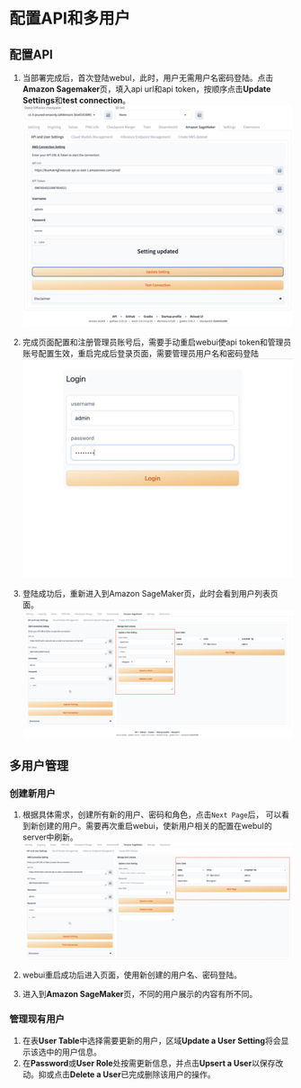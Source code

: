 # 配置API和多用户

## 配置API
1. 当部署完成后，首次登陆webuI，此时，用户无需用户名密码登陆。点击**Amazon Sagemaker**页，填入api url和api token，按顺序点击**Update Settings**和**test connection**。
![configure](../images/multi_user/multi-user-2.png)

2. 完成页面配置和注册管理员账号后，需要手动重启webui使api token和管理员账号配置生效，重启完成后登录页面，需要管理员用户名和密码登陆
![admin login](../images/multi_user/multi-user-3.png)

3. 登陆成功后，重新进入到Amazon SageMaker页，此时会看到用户列表页面。
![add user](../images/multi_user/multi-user-5.png)

## 多用户管理
### 创建新用户
1. 根据具体需求，创建所有新的用户、密码和角色，点击`Next Page`后， 可以看到新创建的用户。需要再次重启webui，使新用户相关的配置在webuI的server中刷新。
![add user](../images/multi_user/multi-user-8.png)

2. webui重启成功后进入页面，使用新创建的用户名、密码登陆。
3. 进入到**Amazon SageMaker**页，不同的用户展示的内容有所不同。

### 管理现有用户
1. 在表**User Table**中选择需要更新的用户，区域**Update a User Setting**将会显示该选中的用户信息。
2. 在**Password**或**User Role**处按需更新信息，并点击**Upsert a User**以保存改动。抑或点击**Delete a User**已完成删除该用户的操作。


